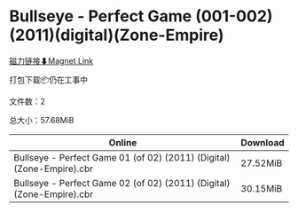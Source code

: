 # Bullseye - Perfect Game (001-002)(2011)(digital)(Zone-Empire)

[磁力链接⬇Magnet Link](magnet:?xt=urn:btih:caf8ff3d6b13c351ed8f3c4d3d84a79df9ded0b2&dn=Bullseye%20-%20Perfect%20Game%20%28001-002%29%282011%29%28digital%29%28Zone-Empire%29)

打包下载📦仍在工事中

文件数：2

总大小：57.68MiB

Online | Download
--- | ---
Bullseye - Perfect Game 01 (of 02) (2011) (Digital) (Zone-Empire).cbr | 27.52MiB
Bullseye - Perfect Game 02 (of 02) (2011) (Digital) (Zone-Empire).cbr | 30.15MiB